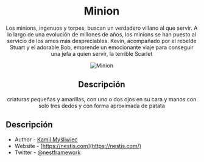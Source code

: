 <h1 align="center">Minion</h1>

<p align="center">
 Los minions, ingenuos y torpes, buscan un verdadero villano al que servir. A lo largo de una evolución de millones de años, los minions se han puesto al servicio de los amos más despreciables. Kevin, acompañado por el rebelde Stuart y el adorable Bob, emprende un emocionante viaje para conseguir una jefa a quien servir, la terrible Scarlet
</p>

<p align="center">
  <img src="https://interactivadigital.com/uploads/2015/06/minion-021313.jpg" alt="Minion">
</p>

<h2 align="center">Descripción</h2>

<p align="center">
  criaturas pequeñas y amarillas, con uno o dos ojos en su cara y manos con solo tres dedos y con forma aproximada de patata
</p>

<h2 Stay in touch="center">Descripción</h2>

- Author - [Kamil Myśliwiec](https://kamilmysliwiec.com)
- Website - [https://nestjs.com](https://nestjs.com/)
- Twitter - [@nestframework](https://twitter.com/nestframework)

